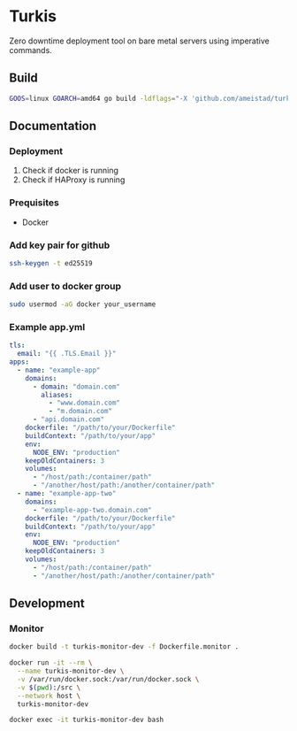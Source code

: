 # Turkis
Zero downtime deployment tool on bare metal servers using imperative commands.

## Build
```bash 
GOOS=linux GOARCH=amd64 go build -ldflags="-X 'github.com/ameistad/turkis/cmd.version=1.0.0'" -o turkis .
```

## Documentation

### Deployment
1. Check if docker is running
2. Check if HAProxy is running


### Prequisites
- Docker

### Add key pair for github
```bash
ssh-keygen -t ed25519
```

### Add user to docker group
```bash
sudo usermod -aG docker your_username
```

### Example app.yml
```yaml
tls:
  email: "{{ .TLS.Email }}"
apps:
  - name: "example-app"
    domains:
      - domain: "domain.com"
        aliases:
          - "www.domain.com"
          - "m.domain.com"
      - "api.domain.com"
    dockerfile: "/path/to/your/Dockerfile"
    buildContext: "/path/to/your/app"
    env:
      NODE_ENV: "production"
    keepOldContainers: 3
    volumes:
      - "/host/path:/container/path"
      - "/another/host/path:/another/container/path"
  - name: "example-app-two"
    domains:
      - "example-app-two.domain.com"
    dockerfile: "/path/to/your/Dockerfile"
    buildContext: "/path/to/your/app"
    env:
      NODE_ENV: "production"
    keepOldContainers: 3
    volumes:
      - "/host/path:/container/path"
      - "/another/host/path:/another/container/path"
```


## Development
### Monitor

```bash
docker build -t turkis-monitor-dev -f Dockerfile.monitor .
```

```bash
docker run -it --rm \
  --name turkis-monitor-dev \
  -v /var/run/docker.sock:/var/run/docker.sock \
  -v $(pwd):/src \
  --network host \
  turkis-monitor-dev
```
```bash
docker exec -it turkis-monitor-dev bash
```
